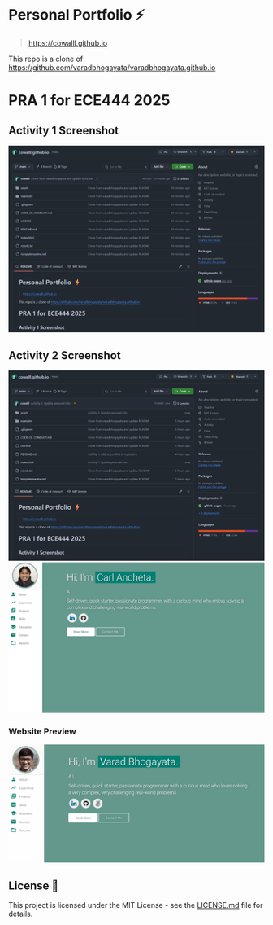 # Personal Portfolio ⚡️ 

> https://cowalll.github.io

This repo is a clone of https://github.com/varadbhogayata/varadbhogayata.github.io

# PRA 1 for ECE444 2025

## Activity 1 Screenshot
![Screenshot of repository](assets/img/activity1.png)

## Activity 2 Screenshot
![Screenshot of reposity](assets/img/activity2_repo.png)
![Screenshot of website](assets/img/activity2_website.png)

### Website Preview
<p align="center"> 
  <kbd>
    <a href="https://cowalll.github.io" target="_blank"><img src="examples/preview.gif">
  </a>
  </kbd>
</p>

## License 📄
This project is licensed under the MIT License - see the [LICENSE.md](./LICENSE) file for details.
